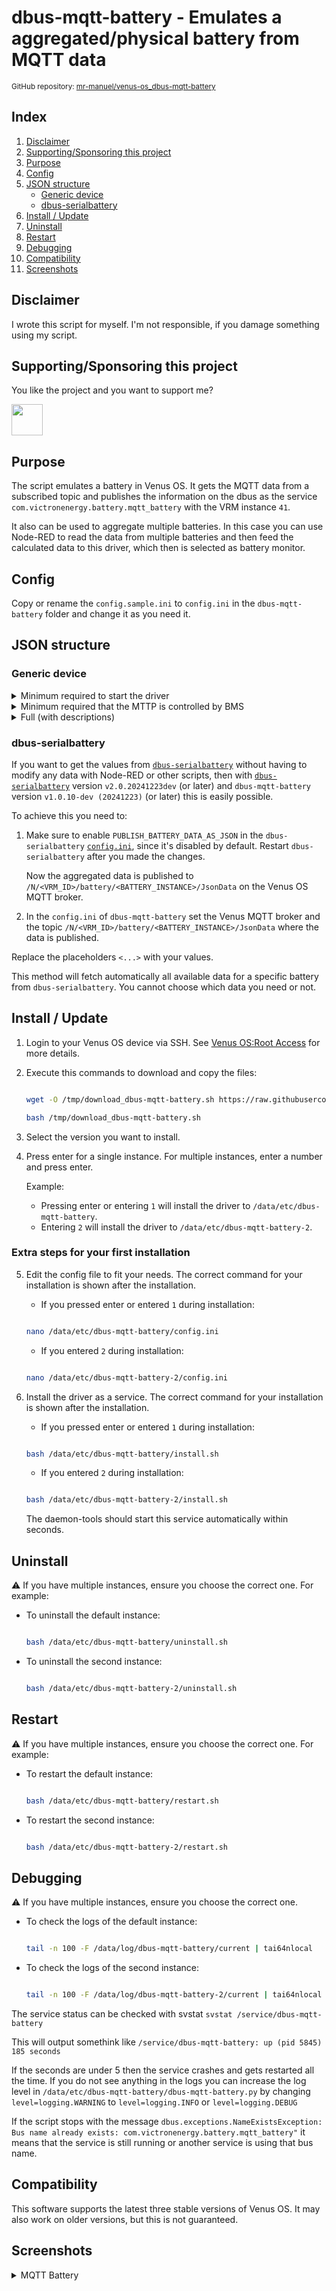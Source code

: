 # dbus-mqtt-battery - Emulates a aggregated/physical battery from MQTT data

<small>GitHub repository: [mr-manuel/venus-os_dbus-mqtt-battery](https://github.com/mr-manuel/venus-os_dbus-mqtt-battery)</small>

## Index

1. [Disclaimer](#disclaimer)
1. [Supporting/Sponsoring this project](#supportingsponsoring-this-project)
1. [Purpose](#purpose)
1. [Config](#config)
1. [JSON structure](#json-structure)
    - [Generic device](#generic-device)
    - [dbus-serialbattery](#dbus-serialbattery)
1. [Install / Update](#install--update)
1. [Uninstall](#uninstall)
1. [Restart](#restart)
1. [Debugging](#debugging)
1. [Compatibility](#compatibility)
1. [Screenshots](#screenshots)


## Disclaimer

I wrote this script for myself. I'm not responsible, if you damage something using my script.


## Supporting/Sponsoring this project

You like the project and you want to support me?

[<img src="https://github.md0.eu/uploads/donate-button.svg" height="50">](https://www.paypal.com/donate/?hosted_button_id=3NEVZBDM5KABW)


## Purpose

The script emulates a battery in Venus OS. It gets the MQTT data from a subscribed topic and publishes the information on the dbus as the service `com.victronenergy.battery.mqtt_battery` with the VRM instance `41`.

It also can be used to aggregate multiple batteries. In this case you can use Node-RED to read the data from multiple batteries and then feed the calculated data to this driver, which then is selected as battery monitor.


## Config

Copy or rename the `config.sample.ini` to `config.ini` in the `dbus-mqtt-battery` folder and change it as you need it.


## JSON structure

### Generic device

<details><summary>Minimum required to start the driver</summary>

```json
{
    "Dc": {
        "Power": 321.6,
        "Voltage": 52.7
    },
    "Soc": 63
}
```

</details>

<details><summary>Minimum required that the MTTP is controlled by BMS</summary>

```json
{
    "Dc": {
        "Power": 321.6,
        "Voltage": 52.7
    },
    "Soc": 63,
    "Info": {
        "MaxChargeVoltage": 55.2,
        "MaxChargeCurrent": 80,
        "MaxDischargeCurrent": 120
    }
}
```

</details>

<details><summary>Full (with descriptions)</summary>

Please remove the `--> *` comments to get a valid `JSON`. Comments are not allowed in `JSON` structure, but for simplicity I added them.

```json
{
    "Dc": {
        "Power": 321.6,                       --> Watt
        "Voltage": 52.7,                      --> Volt
        "Current": 6.10,                      --> Ampere - if missing in the JSON, than gets calculated from "power" and "voltage"
        "Temperature": 23                     --> Celsius
    },
    "InstalledCapacity": 200.0,               --> Ampere hours - total battery capacity
    "ConsumedAmphours": 74.5,                 --> Ampere hours - consumed (only positive values) - if missing in the JSON, than gets calculated when "InstalledCapacity" and "Capacity" are set OR only "InstalledCapacity" is set
    "Capacity": 125.5,                        --> Ampere hours - remaining (only positive values) - if missing in the JSON, than gets calculated when "InstalledCapacity" and "ConsumedAmphours" are set OR only "InstalledCapacity" is set
    "Soc": 63,                                --> Percent (0-100) - state of charge
    "TimeToGo": 43967,                        --> Seconds - time until the battery is empty - if missing in the JSON, than gets calculated when "Capacity" is set or calculated
    "Balancing": 0,                           --> Int - 0 = inactive; 1 = active
    "SystemSwitch": 0,                        --> Int - 0 = disabled; 1 = enabled
    "Alarms": {
        "LowVoltage": 0,                      --> Int - 0 = ok; 1 = warning; 2 = alarm
        "HighVoltage": 0,                     --> Int - 0 = ok; 1 = warning; 2 = alarm
        "LowSoc": 0,                          --> Int - 0 = ok; 1 = warning; 2 = alarm
        "HighChargeCurrent": 0,               --> Int - 0 = ok; 1 = warning; 2 = alarm
        "HighDischargeCurrent": 0,            --> Int - 0 = ok; 1 = warning; 2 = alarm
        "HighCurrent": 0,                     --> Int - 0 = ok; 1 = warning; 2 = alarm
        "CellImbalance": 0,                   --> Int - 0 = ok; 1 = warning; 2 = alarm
        "HighChargeTemperature": 0,           --> Int - 0 = ok; 1 = warning; 2 = alarm
        "LowChargeTemperature": 0,            --> Int - 0 = ok; 1 = warning; 2 = alarm
        "LowCellVoltage": 0,                  --> Int - 0 = ok; 1 = warning; 2 = alarm
        "LowTemperature": 0,                  --> Int - 0 = ok; 1 = warning; 2 = alarm
        "HighTemperature": 0,                 --> Int - 0 = ok; 1 = warning; 2 = alarm
        "FuseBlown": 0                        --> Int - 0 = ok; 1 = warning; 2 = alarm
    },
    "Info": {
        "ChargeRequest": 0,                   --> Int - 0 = inactive; 1 = active
        "MaxChargeVoltage": 55.2,             --> Volt - Maximum loading voltage that the MultiPlus/Quattro should use
        "MaxChargeCurrent": 80.0,             --> Ampere - Maximum charge current that the MultiPlus/Quattro should use
        "MaxDischargeCurrent": 120.0          --> Ampere - Maximum discharge current that the MultiPlus/Quattro should use
    },
    "History": {
        "ChargeCycles": 5,                    --> Number - cycles for complete battery lifetime
        "MinimumVoltage": 40.8,               --> Battery voltage minimum over time
        "MaximumVoltage": 58.4,               --> Battery voltage maximum over time
        "TotalAhDrawn": 1057.3                --> Ampere hours - drawn ampere hours for complete battery lifetime
    },
    "System": {
        "MinVoltageCellId": "C3",             --> String - ID of the cell with the lowest voltage - if missing in the JSON, than gets calculated when elements in "Voltages" are present
        "MinCellVoltage": 3.392,              --> Volt - Of the cell with the lowest voltage - if missing in the JSON, than gets calculated when elements in "Voltages" are present
        "MaxVoltageCellId": "C15",            --> String - ID of the cell with the highest voltage - if missing in the JSON, than gets calculated when elements in "Voltages" are present
        "MaxCellVoltage": 3.417,              --> Volt - Of the cell with the highest voltage - if missing in the JSON, than gets calculated when elements in "Voltages" are present

        "MinTemperatureCellId": "C2",         --> String - ID of the cell with the lowest temperature
        "MinCellTemperature": 22.5,           --> Celsius - Of the cell with the lowest temperature
        "MaxTemperatureCellId": "C9",         --> String - ID of the cell with the highest temperature
        "MaxCellTemperature": 23.5,           --> Celsius - Of the cell with the highest temperature
        "MOSTemperature": 23.5,               --> Celsius - Temperature of the Mosfets

        "NrOfModulesOnline": 0,               --> Number - How many modules are online
        "NrOfModulesOffline": 0,              --> Number - How many modules are offline
        "NrOfCellsPerBattery: 0,              --> Number - How many celle are in the battery

        "NrOfModulesBlockingCharge": 0,       --> Number - How many modules are blocking charge
        "NrOfModulesBlockingDischarge": 0     --> Number - How many modules are blocking discharge
    },
    "Voltages": {
        "Cell1":  3.201,                      --> Volt - voltage of this cell
        "Cell2":  3.202,                      --> Volt - voltage of this cell
        "Cell3":  3.203,                      --> Volt - voltage of this cell
        "Cell4":  3.204,                      --> Volt - voltage of this cell
        "Cell5":  3.205,                      --> Volt - voltage of this cell
        "Cell6":  3.206,                      --> Volt - voltage of this cell
        "Cell7":  3.207,                      --> Volt - voltage of this cell
        "Cell8":  3.208,                      --> Volt - voltage of this cell
        "Cell9":  3.209,                      --> Volt - voltage of this cell
        "Cell10": 3.210,                      --> Volt - voltage of this cell
        "Cell11": 3.211,                      --> Volt - voltage of this cell
        "Cell12": 3.212,                      --> Volt - voltage of this cell
        "Cell13": 3.213,                      --> Volt - voltage of this cell
        "Cell14": 3.214,                      --> Volt - voltage of this cell
        "Cell15": 3.215,                      --> Volt - voltage of this cell
        "Cell16": 3.216,                      --> Volt - voltage of this cell
        "Cell17": 3.217,                      --> Volt - voltage of this cell
        "Cell18": 3.218,                      --> Volt - voltage of this cell
        "Cell19": 3.219,                      --> Volt - voltage of this cell
        "Cell20": 3.220,                      --> Volt - voltage of this cell
        "Cell21": 3.221,                      --> Volt - voltage of this cell
        "Cell22": 3.222,                      --> Volt - voltage of this cell
        "Cell23": 3.223,                      --> Volt - voltage of this cell
        "Cell24": 3.224                       --> Volt - voltage of this cell
    },
    "Balances": {
        "Cell1":  0,                          --> Int - 0 = inactive; 1 = cell is beeing balanced
        "Cell2":  0,                          --> Int - 0 = inactive; 1 = cell is beeing balanced
        "Cell3":  0,                          --> Int - 0 = inactive; 1 = cell is beeing balanced
        "Cell4":  0,                          --> Int - 0 = inactive; 1 = cell is beeing balanced
        "Cell5":  0,                          --> Int - 0 = inactive; 1 = cell is beeing balanced
        "Cell6":  0,                          --> Int - 0 = inactive; 1 = cell is beeing balanced
        "Cell7":  0,                          --> Int - 0 = inactive; 1 = cell is beeing balanced
        "Cell8":  0,                          --> Int - 0 = inactive; 1 = cell is beeing balanced
        "Cell9":  0,                          --> Int - 0 = inactive; 1 = cell is beeing balanced
        "Cell10": 0,                          --> Int - 0 = inactive; 1 = cell is beeing balanced
        "Cell11": 0,                          --> Int - 0 = inactive; 1 = cell is beeing balanced
        "Cell12": 0,                          --> Int - 0 = inactive; 1 = cell is beeing balanced
        "Cell13": 0,                          --> Int - 0 = inactive; 1 = cell is beeing balanced
        "Cell14": 0,                          --> Int - 0 = inactive; 1 = cell is beeing balanced
        "Cell15": 0,                          --> Int - 0 = inactive; 1 = cell is beeing balanced
        "Cell16": 0,                          --> Int - 0 = inactive; 1 = cell is beeing balanced
        "Cell17": 0,                          --> Int - 0 = inactive; 1 = cell is beeing balanced
        "Cell18": 0,                          --> Int - 0 = inactive; 1 = cell is beeing balanced
        "Cell19": 0,                          --> Int - 0 = inactive; 1 = cell is beeing balanced
        "Cell20": 0,                          --> Int - 0 = inactive; 1 = cell is beeing balanced
        "Cell21": 0,                          --> Int - 0 = inactive; 1 = cell is beeing balanced
        "Cell22": 0,                          --> Int - 0 = inactive; 1 = cell is beeing balanced
        "Cell23": 0,                          --> Int - 0 = inactive; 1 = cell is beeing balanced
        "Cell24": 0                           --> Int - 0 = inactive; 1 = cell is beeing balanced
    },
    "Io": {
        "AllowToCharge": 0,                   --> Int - 0 = disabled; 1 = enabled
        "AllowToDischarge": 0,                --> Int - 0 = disabled; 1 = enabled
        "AllowToBalance": 0,                  --> Int - 0 = disabled; 1 = enabled
        "ExternalRelay": 0                    --> Int - 0 = disabled; 1 = enabled
    }
}
```

</details>

### dbus-serialbattery

If you want to get the values from [`dbus-serialbattery`](https://github.com/mr-manuel/venus-os_dbus-serialbattery) without having to modify any data with Node-RED or other scripts, then with [`dbus-serialbattery`](https://github.com/mr-manuel/venus-os_dbus-serialbattery) version `v2.0.20241223dev` (or later) and `dbus-mqtt-battery` version `v1.0.10-dev (20241223)` (or later) this is easily possible.

To achieve this you need to:

1. Make sure to enable `PUBLISH_BATTERY_DATA_AS_JSON` in the `dbus-serialbattery` [`config.ini`](https://github.com/mr-manuel/venus-os_dbus-serialbattery/blob/f769aebeac3eb7a51b5f9c4e26ac3dd422d42eff/dbus-serialbattery/config.default.ini#L461-L463), since it's disabled by default. Restart `dbus-serialbattery` after you made the changes.

   Now the aggregated data is published to `/N/<VRM_ID>/battery/<BATTERY_INSTANCE>/JsonData` on the Venus OS MQTT broker.
2. In the `config.ini` of `dbus-mqtt-battery` set the Venus MQTT broker and the topic `/N/<VRM_ID>/battery/<BATTERY_INSTANCE>/JsonData` where the data is published.

Replace the placeholders `<...>` with your values.

This method will fetch automatically all available data for a specific battery from `dbus-serialbattery`. You cannot choose which data you need or not.

## Install / Update

1. Login to your Venus OS device via SSH. See [Venus OS:Root Access](https://www.victronenergy.com/live/ccgx:root_access#root_access) for more details.
2. Execute this commands to download and copy the files:

    ```bash

    wget -O /tmp/download_dbus-mqtt-battery.sh https://raw.githubusercontent.com/mr-manuel/venus-os_dbus-mqtt-battery/master/download.sh

    bash /tmp/download_dbus-mqtt-battery.sh

    ```
3. Select the version you want to install.
4. Press enter for a single instance. For multiple instances, enter a number and press enter.

    Example:

   - Pressing enter or entering `1` will install the driver to `/data/etc/dbus-mqtt-battery`.
   - Entering `2` will install the driver to `/data/etc/dbus-mqtt-battery-2`.

### Extra steps for your first installation

5. Edit the config file to fit your needs. The correct command for your installation is shown after the installation.

   - If you pressed enter or entered `1` during installation:

    ```bash

    nano /data/etc/dbus-mqtt-battery/config.ini

    ```

   - If you entered `2` during installation:

    ```bash

    nano /data/etc/dbus-mqtt-battery-2/config.ini

    ```
6. Install the driver as a service. The correct command for your installation is shown after the installation.

   - If you pressed enter or entered `1` during installation:

    ```bash

    bash /data/etc/dbus-mqtt-battery/install.sh

    ```

   - If you entered `2` during installation:

    ```bash

    bash /data/etc/dbus-mqtt-battery-2/install.sh

    ```

    The daemon-tools should start this service automatically within seconds.

## Uninstall

⚠️ If you have multiple instances, ensure you choose the correct one. For example:

- To uninstall the default instance:

    ```bash

    bash /data/etc/dbus-mqtt-battery/uninstall.sh

    ```
- To uninstall the second instance:

    ```bash

    bash /data/etc/dbus-mqtt-battery-2/uninstall.sh

    ```

## Restart

⚠️ If you have multiple instances, ensure you choose the correct one. For example:

- To restart the default instance:

    ```bash

    bash /data/etc/dbus-mqtt-battery/restart.sh

    ```
- To restart the second instance:

    ```bash

    bash /data/etc/dbus-mqtt-battery-2/restart.sh

    ```

## Debugging

⚠️ If you have multiple instances, ensure you choose the correct one.

- To check the logs of the default instance:

    ```bash

    tail -n 100 -F /data/log/dbus-mqtt-battery/current | tai64nlocal

    ```
- To check the logs of the second instance:

    ```bash

    tail -n 100 -F /data/log/dbus-mqtt-battery-2/current | tai64nlocal

    ```

The service status can be checked with svstat `svstat /service/dbus-mqtt-battery`

This will output somethink like `/service/dbus-mqtt-battery: up (pid 5845) 185 seconds`

If the seconds are under 5 then the service crashes and gets restarted all the time. If you do not see anything in the logs you can increase the log level in `/data/etc/dbus-mqtt-battery/dbus-mqtt-battery.py` by changing `level=logging.WARNING` to `level=logging.INFO` or `level=logging.DEBUG`

If the script stops with the message `dbus.exceptions.NameExistsException: Bus name already exists: com.victronenergy.battery.mqtt_battery"` it means that the service is still running or another service is using that bus name.

## Compatibility

This software supports the latest three stable versions of Venus OS. It may also work on older versions, but this is not guaranteed.

## Screenshots

<details><summary>MQTT Battery</summary>

![MQTT Battery - pages](/screenshots/battery_pages.png)

![MQTT Battery - device list](/screenshots/battery_device_list.png)

![MQTT Battery - device list - mqtt battery](/screenshots/battery_device_list_mqtt-battery_1.png)

![MQTT Battery - device list - mqtt battery](/screenshots/battery_device_list_mqtt-battery_2.png)

![MQTT Battery - device list - mqtt battery](/screenshots/battery_device_list_mqtt-battery_3.png)

![MQTT Battery - device list - mqtt battery](/screenshots/battery_device_list_mqtt-battery_4.png)

![MQTT Battery - device list - mqtt battery](/screenshots/battery_device_list_mqtt-battery_5.png)

![MQTT Battery - device list - mqtt battery](/screenshots/battery_device_list_mqtt-battery_6.png)

![MQTT Battery - device list - mqtt battery](/screenshots/battery_device_list_mqtt-battery_7.png)

![MQTT Battery - device list - mqtt battery](/screenshots/battery_device_list_mqtt-battery_8.png)

![MQTT Battery - device list - mqtt battery](/screenshots/battery_device_list_mqtt-battery_9.png)

![MQTT Battery - device list - mqtt battery](/screenshots/battery_device_list_mqtt-battery_10.png)

![MQTT Battery - device list - mqtt battery](/screenshots/battery_device_list_mqtt-battery_11.png)

![MQTT Battery - device list - mqtt battery](/screenshots/battery_device_list_mqtt-battery_12.png)

</details>
